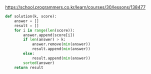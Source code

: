 https://school.programmers.co.kr/learn/courses/30/lessons/138477

```python
def solution(k, score):
    answer = []
    result = []
    for i in range(len(score)):
        answer.append(score[i])
        if len(answer) > k:
            answer.remove(min(answer))
            result.append(min(answer))
        else:
            result.append(min(answer))
        sorted(answer)
    return result
```